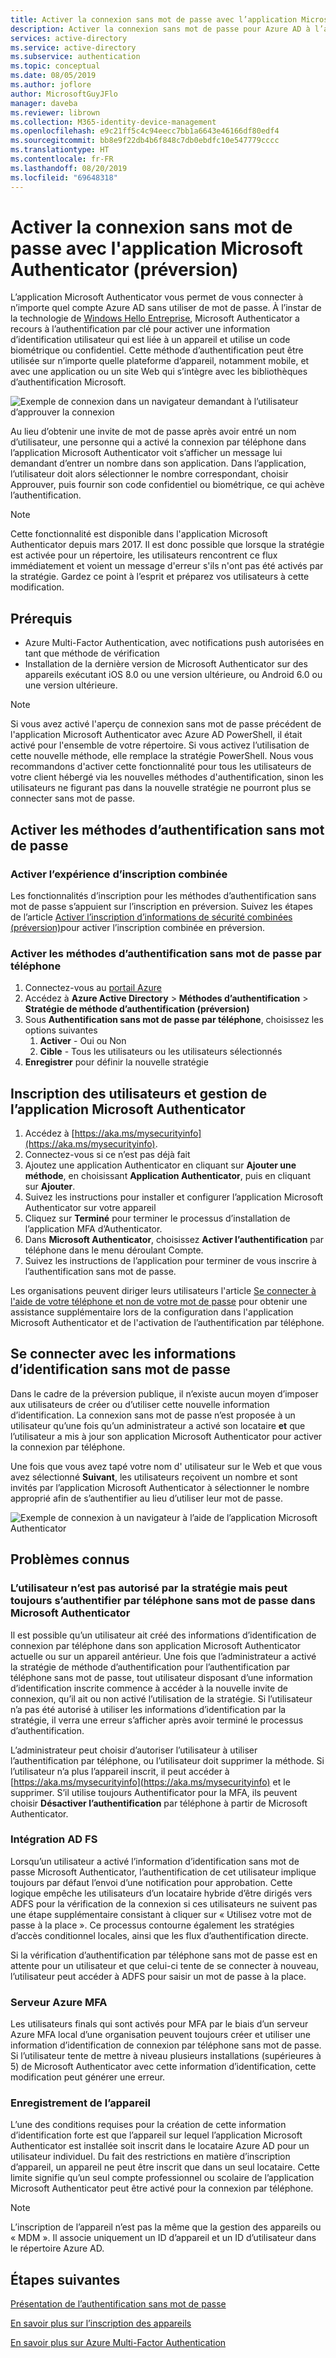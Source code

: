 ```yaml
---
title: Activer la connexion sans mot de passe avec l’application Microsoft Authenticator (préversion) – Azure Active Directory
description: Activer la connexion sans mot de passe pour Azure AD à l’aide de l’application Microsoft Authenticator (préversion)
services: active-directory
ms.service: active-directory
ms.subservice: authentication
ms.topic: conceptual
ms.date: 08/05/2019
ms.author: joflore
author: MicrosoftGuyJFlo
manager: daveba
ms.reviewer: librown
ms.collection: M365-identity-device-management
ms.openlocfilehash: e9c21ff5c4c94eecc7bb1a6643e46166df80edf4
ms.sourcegitcommit: bb8e9f22db4b6f848c7db0ebdfc10e547779cccc
ms.translationtype: HT
ms.contentlocale: fr-FR
ms.lasthandoff: 08/20/2019
ms.locfileid: "69648318"
---
```

# <a name="enable-passwordless-sign-in-with-the-microsoft-authenticator-app-preview"></a>Activer la connexion sans mot de passe avec l'application Microsoft Authenticator (préversion)

L’application Microsoft Authenticator vous permet de vous connecter à n’importe quel compte Azure AD sans utiliser de mot de passe. À l’instar de la technologie de [Windows Hello Entreprise](/windows/security/identity-protection/hello-for-business/hello-identity-verification), Microsoft Authenticator a recours à l’authentification par clé pour activer une information d’identification utilisateur qui est liée à un appareil et utilise un code biométrique ou confidentiel. Cette méthode d’authentification peut être utilisée sur n’importe quelle plateforme d’appareil, notamment mobile, et avec une application ou un site Web qui s’intègre avec les bibliothèques d’authentification Microsoft. 

![Exemple de connexion dans un navigateur demandant à l’utilisateur d’approuver la connexion](./media/howto-authentication-passwordless-phone/phone-sign-in-microsoft-authenticator-app.png)

Au lieu d’obtenir une invite de mot de passe après avoir entré un nom d’utilisateur, une personne qui a activé la connexion par téléphone dans l’application Microsoft Authenticator voit s’afficher un message lui demandant d’entrer un nombre dans son application. Dans l’application, l’utilisateur doit alors sélectionner le nombre correspondant, choisir Approuver, puis fournir son code confidentiel ou biométrique, ce qui achève l’authentification.

> [!NOTE]
> Cette fonctionnalité est disponible dans l'application Microsoft Authenticator depuis mars 2017. Il est donc possible que lorsque la stratégie est activée pour un répertoire, les utilisateurs rencontrent ce flux immédiatement et voient un message d'erreur s'ils n'ont pas été activés par la stratégie. Gardez ce point à l’esprit et préparez vos utilisateurs à cette modification.

## <a name="prerequisites"></a>Prérequis

- Azure Multi-Factor Authentication, avec notifications push autorisées en tant que méthode de vérification 
- Installation de la dernière version de Microsoft Authenticator sur des appareils exécutant iOS 8.0 ou une version ultérieure, ou Android 6.0 ou une version ultérieure.

> [!NOTE]
> Si vous avez activé l'aperçu de connexion sans mot de passe précédent de l'application Microsoft Authenticator avec Azure AD PowerShell, il était activé pour l'ensemble de votre répertoire. Si vous activez l’utilisation de cette nouvelle méthode, elle remplace la stratégie PowerShell. Nous vous recommandons d'activer cette fonctionnalité pour tous les utilisateurs de votre client hébergé via les nouvelles méthodes d'authentification, sinon les utilisateurs ne figurant pas dans la nouvelle stratégie ne pourront plus se connecter sans mot de passe. 

## <a name="enable-passwordless-authentication-methods"></a>Activer les méthodes d’authentification sans mot de passe

### <a name="enable-the-combined-registration-experience"></a>Activer l’expérience d’inscription combinée

Les fonctionnalités d’inscription pour les méthodes d’authentification sans mot de passe s’appuient sur l’inscription en préversion. Suivez les étapes de l’article [Activer l’inscription d’informations de sécurité combinées (préversion)](howto-registration-mfa-sspr-combined.md)pour activer l’inscription combinée en préversion.

### <a name="enable-passwordless-phone-sign-in-authentication-methods"></a>Activer les méthodes d’authentification sans mot de passe par téléphone

1. Connectez-vous au [portail Azure](https://portal.azure.com)
1. Accédez à **Azure Active Directory** > **Méthodes d’authentification** > **Stratégie de méthode d’authentification (préversion)**
1. Sous **Authentification sans mot de passe par téléphone**, choisissez les options suivantes
   1. **Activer** - Oui ou Non
   1. **Cible** - Tous les utilisateurs ou les utilisateurs sélectionnés
1. **Enregistrer** pour définir la nouvelle stratégie

## <a name="user-registration-and-management-of-microsoft-authenticator-app"></a>Inscription des utilisateurs et gestion de l’application Microsoft Authenticator

1. Accédez à [https://aka.ms/mysecurityinfo](https://aka.ms/mysecurityinfo).
1. Connectez-vous si ce n’est pas déjà fait
1. Ajoutez une application Authenticator en cliquant sur **Ajouter une méthode**, en choisissant **Application Authenticator**, puis en cliquant sur **Ajouter**.
1. Suivez les instructions pour installer et configurer l’application Microsoft Authenticator sur votre appareil
1. Cliquez sur **Terminé** pour terminer le processus d’installation de l’application MFA d’Authenticator. 
1. Dans **Microsoft Authenticator**, choisissez **Activer l’authentification** par téléphone dans le menu déroulant Compte.
1. Suivez les instructions de l’application pour terminer de vous inscrire à l’authentification sans mot de passe. 

Les organisations peuvent diriger leurs utilisateurs l'article [Se connecter à l'aide de votre téléphone et non de votre mot de passe](../user-help/microsoft-authenticator-app-phone-signin-faq.md) pour obtenir une assistance supplémentaire lors de la configuration dans l'application Microsoft Authenticator et de l'activation de l’authentification par téléphone.

## <a name="sign-in-with-passwordless-credential"></a>Se connecter avec les informations d’identification sans mot de passe

Dans le cadre de la préversion publique, il n’existe aucun moyen d’imposer aux utilisateurs de créer ou d’utiliser cette nouvelle information d’identification. La connexion sans mot de passe n’est proposée à un utilisateur qu’une fois qu’un administrateur a activé son locataire **et** que l’utilisateur a mis à jour son application Microsoft Authenticator pour activer la connexion par téléphone.

Une fois que vous avez tapé votre nom d' utilisateur sur le Web et que vous avez sélectionné **Suivant**, les utilisateurs reçoivent un nombre et sont invités par l’application Microsoft Authenticator à sélectionner le nombre approprié afin de s’authentifier au lieu d’utiliser leur mot de passe. 

![Exemple de connexion à un navigateur à l’aide de l’application Microsoft Authenticator](./media/howto-authentication-passwordless-phone/web-sign-in-microsoft-authenticator-app.png)

## <a name="known-issues"></a>Problèmes connus

### <a name="user-is-not-enabled-by-policy-but-still-has-passwordless-phone-sign-in-method-in-microsoft-authenticator"></a>L’utilisateur n’est pas autorisé par la stratégie mais peut toujours s’authentifier par téléphone sans mot de passe dans Microsoft Authenticator

Il est possible qu’un utilisateur ait créé des informations d’identification de connexion par téléphone dans son application Microsoft Authenticator actuelle ou sur un appareil antérieur. Une fois que l’administrateur a activé la stratégie de méthode d’authentification pour l’authentification par téléphone sans mot de passe, tout utilisateur disposant d’une information d’identification inscrite commence à accéder à la nouvelle invite de connexion, qu’il ait ou non activé l’utilisation de la stratégie. Si l’utilisateur n’a pas été autorisé à utiliser les informations d’identification par la stratégie, il verra une erreur s’afficher après avoir terminé le processus d’authentification. 

L’administrateur peut choisir d’autoriser l’utilisateur à utiliser l’authentification par téléphone, ou l’utilisateur doit supprimer la méthode. Si l’utilisateur n’a plus l’appareil inscrit, il peut accéder à [https://aka.ms/mysecurityinfo](https://aka.ms/mysecurityinfo) et le supprimer. S’il utilise toujours Authentificator pour la MFA, ils peuvent choisir **Désactiver l’authentification** par téléphone à partir de Microsoft Authenticator.  

### <a name="ad-fs-integration"></a>Intégration AD FS

Lorsqu’un utilisateur a activé l’information d’identification sans mot de passe Microsoft Authenticator, l’authentification de cet utilisateur implique toujours par défaut l’envoi d’une notification pour approbation. Cette logique empêche les utilisateurs d’un locataire hybride d’être dirigés vers ADFS pour la vérification de la connexion si ces utilisateurs ne suivent pas une étape supplémentaire consistant à cliquer sur « Utilisez votre mot de passe à la place ». Ce processus contourne également les stratégies d’accès conditionnel locales, ainsi que les flux d’authentification directe. 

Si la vérification d’authentification par téléphone sans mot de passe est en attente pour un utilisateur et que celui-ci tente de se connecter à nouveau, l’utilisateur peut accéder à ADFS pour saisir un mot de passe à la place.  

### <a name="azure-mfa-server"></a>Serveur Azure MFA

Les utilisateurs finals qui sont activés pour MFA par le biais d’un serveur Azure MFA local d’une organisation peuvent toujours créer et utiliser une information d’identification de connexion par téléphone sans mot de passe. Si l’utilisateur tente de mettre à niveau plusieurs installations (supérieures à 5) de Microsoft Authenticator avec cette information d’identification, cette modification peut générer une erreur.  

### <a name="device-registration"></a>Enregistrement de l’appareil

L’une des conditions requises pour la création de cette information d’identification forte est que l’appareil sur lequel l’application Microsoft Authenticator est installée soit inscrit dans le locataire Azure AD pour un utilisateur individuel. Du fait des restrictions en matière d’inscription d’appareil, un appareil ne peut être inscrit que dans un seul locataire. Cette limite signifie qu’un seul compte professionnel ou scolaire de l’application Microsoft Authenticator peut être activé pour la connexion par téléphone.

> [!NOTE]
> L’inscription de l’appareil n’est pas la même que la gestion des appareils ou « MDM ». Il associe uniquement un ID d’appareil et un ID d’utilisateur dans le répertoire Azure AD.  

## <a name="next-steps"></a>Étapes suivantes

[Présentation de l’authentification sans mot de passe](concept-authentication-passwordless.md)

[En savoir plus sur l’inscription des appareils](../devices/overview.md#getting-devices-in-azure-ad)

[En savoir plus sur Azure Multi-Factor Authentication](../authentication/howto-mfa-getstarted.md)
